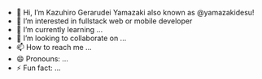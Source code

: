 - 👋 Hi, I’m Kazuhiro Gerarudei Yamazaki also known as @yamazakidesu! 
- 👀 I’m interested in fullstack web or mobile developer
- 🌱 I’m currently learning ...
- 💞️ I’m looking to collaborate on ...
- 📫 How to reach me ...
- 😄 Pronouns: ...
- ⚡ Fun fact: ...

<!---
yamazakidesu/yamazakidesu is a ✨ special ✨ repository because its `README.md` (this file) appears on your GitHub profile.
You can click the Preview link to take a look at your changes.
--->
